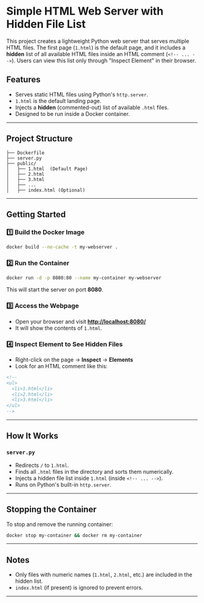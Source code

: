 # Simple HTML Web Server with Hidden File List

This project creates a lightweight Python web server that serves multiple HTML files. The first page (`1.html`) is the default page, and it includes a **hidden** list of all available HTML files inside an HTML comment (`<!-- ... -->`). Users can view this list only through "Inspect Element" in their browser.

## Features

- Serves static HTML files using Python's `http.server`.
- `1.html` is the default landing page.
- Injects a **hidden** (commented-out) list of available `.html` files.
- Designed to be run inside a Docker container.

---

## Project Structure

```
├── Dockerfile
├── server.py
├── public/
│   ├── 1.html  (Default Page)
│   ├── 2.html
│   ├── 3.html
│   ├── ...
│   ├── index.html (Optional)
```

---

## Getting Started

### 1️⃣ Build the Docker Image

```sh
docker build --no-cache -t my-webserver .
```

### 2️⃣ Run the Container

```sh
docker run -d -p 8080:80 --name my-container my-webserver
```

This will start the server on port **8080**.

### 3️⃣ Access the Webpage

- Open your browser and visit [**http://localhost:8080/**](http://localhost:8080/)
- It will show the contents of `1.html`.

### 4️⃣ Inspect Element to See Hidden Files

- Right-click on the page → **Inspect** → **Elements**
- Look for an HTML comment like this:

```html
<!--
<ul>
  <li>1.html</li>
  <li>2.html</li>
  <li>3.html</li>
</ul>
-->
```

---

## How It Works

### `server.py`

- Redirects `/` to `1.html`.
- Finds all `.html` files in the directory and sorts them numerically.
- Injects a hidden file list inside `1.html` (inside `<!-- ... -->`).
- Runs on Python's built-in `http.server`.

---

## Stopping the Container

To stop and remove the running container:

```sh
docker stop my-container && docker rm my-container
```

---

## Notes

- Only files with numeric names (`1.html`, `2.html`, etc.) are included in the hidden list.
- `index.html` (if present) is ignored to prevent errors.
---

